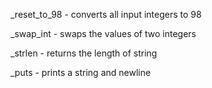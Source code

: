 _reset_to_98 - converts all input integers to 98

_swap_int - swaps the values of two integers

_strlen - returns the length of string

_puts - prints a string and newline
